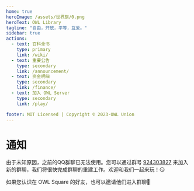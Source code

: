 ```yaml
---
home: true
heroImage: /assets/世界旗/0.png
heroText: OWL Library
tagline: "自由，开放，平等，互爱。"
sidebar: true
actions:
  - text: 百科全书
    type: primary 
    link: /wiki/
  - text: 重要公告
    type: secondary 
    link: /announcement/
  - text: 资金明细
    type: secondary 
    link: /finance/
  - text: 加入 OWL Server
    type: secondary
    link: /play/

footer: MIT Licensed | Copyright © 2023-OWL Union
---
```


# 通知  
由于未知原因，之前的QQ群聊已无法使用。您可以通过群号 [924303827](http://qm.qq.com/cgi-bin/qm/qr?_wv=1027&k=1uK03IZGr2thz5COuz1M82iyY67KOIua&authKey=pMk1EXGdLh63Sk0wVdYlwLAAJVsVF49O0qeDAnXJ97PhfnQKi4cl%2BYgIMyvXcmPw&noverify=0&group_code=924303827) 来加入新的群聊，我们将很快完成群聊的重建工作。欢迎和我们一起来玩！😏

如果您认识在 OWL Square 的好友，也可以邀请他们进入群聊🌟
